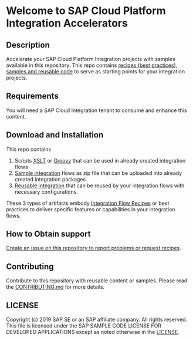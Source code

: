 # Welcome to SAP Cloud Platform Integration Accelerators
## Description
Accelerate your SAP Cloud Platform Integration projects with samples available in this repository. This repo contains [recipes (best practices), samples and reusable code](Recipes) to serve as starting points for your integration projects.

## Requirements
You will need a SAP Cloud Integration tenant to consume and enhance this content.

## Download and Installation
This repo contains
1. Scripts [XSLT](Recipes/for/readme.md#xslt-scripts) or [Groovy](Recipes/for/readme.md#groovy-scripts) that can be used in already created integration flows
2. [Sample integration](Recipes) flows as zip file that can be uploaded into already created integration packages
3. [Reusable integration](Recipes/for/readme.md#reusable-integration-flows) that can be reused by your integration flows with necessary configurations.

These 3 types of artifacts embody  [Integration Flow Recipes](Recipes) or best practices to deliver specific features or capabilities in your integration flows.

## How to Obtain support
[Create an issue on this repository to report problems or request recipes](https://github.com/SAP-samples/cloud-integration-flow/issues/new).
## Contributing
Contribute to this repository with reusable content or samples. Please read the [CONTRIBUTING.md](CONTRIBUTING.md) for more details.
## LICENSE
Copyright (c) 2019 SAP SE or an SAP affiliate company. All rights reserved.
This file is licensed under the SAP SAMPLE CODE LICENSE FOR DEVELOPED APPLICATIONS except as noted otherwise in the [LICENSE](LICENSE).
